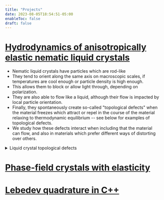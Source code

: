```yaml
---
title: "Projects"
date: 2023-08-05T18:54:51-05:00
enableToc: false
draft: false
---
```


# [Hydrodynamics of anisotropically elastic nematic liquid crystals](https://github.com/lucasmyers97/maier-saupe-lc-hydrodynamics)

- Nematic liquid crystals have particles which are rod-like
- They tend to orient along the same axis on macroscopic scales, if temperatures are cool enough or particle density is high enough.
- This allows them to block or allow light through, depending on polarization.
- They are also able to flow like a liquid, although their flow is impacted by local particle orientation.
- Finally, they spontaneously create so-called "topological defects" when the material freezes which attract or repel in the course of the material relaxing to thermodynamic equilibrium -- see below for examples of topological defects.
- We study how these defects interact when including that the material can flow, and also in materials which prefer different ways of distorting over others.

<details>
    <summary>
    Liquid crystal topological defects
    </summary>
	
{{< figure src="/notes/images/projects/liquid_crystal_topological_defects.png" 
    caption="Examples of nematic liquid crystal topological defects. They are characterized by how the particles rotate as one traverses a path around the defect point. For example, (d) is a +1/2 defect because the particles rotate $180^\circ$ as one goes once around the defect point."  >}}

</details>

# [Phase-field crystals with elasticity](https://github.com/lucasmyers97/phase-field-crystals)

# [Lebedev quadrature in C++](https://github.com/lucasmyers97/lebedev-quadrature)
